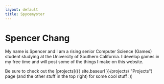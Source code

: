 ```yaml
---
layout: default
title: Spycemyster
---
```

# Spencer Chang
My name is Spencer and I am a rising senior Computer Science (Games) student studying at the University of Southern California. I develop games in my free time and will post some of the things I make on this website.

Be sure to check out the [projects]({{ site.baseurl }}/projects/ "Projects") page (and the other stuff in the top right) for some cool stuff :))

[](/download/icecreamswirl.png)